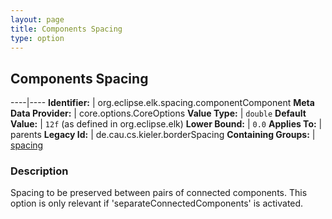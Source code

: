 ```yaml
---
layout: page
title: Components Spacing
type: option
---
```

## Components Spacing

----|----
**Identifier:** | org.eclipse.elk.spacing.componentComponent
**Meta Data Provider:** | core.options.CoreOptions
**Value Type:** | `double`
**Default Value:** | `12f` (as defined in org.eclipse.elk)
**Lower Bound:** | `0.0`
**Applies To:** | parents
**Legacy Id:** | de.cau.cs.kieler.borderSpacing
**Containing Groups:** | [spacing](org-eclipse-elk-spacing)

### Description

Spacing to be preserved between pairs of connected components. This option is only relevant if 'separateConnectedComponents' is activated.
